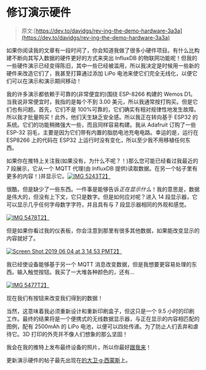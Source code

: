 # 修订演示硬件

> 原文:[https://dev.to/davidgs/rev-ing-the-demo-hardware-3a3a](https://dev.to/davidgs/rev-ing-the-demo-hardware-3a3a)

如果你阅读我的文章有一段时间了，你会知道我做了很多小硬件项目。有什么比构建不断向其写入数据的硬件更好的方式来突出 InfluxDB 的物联网功能呢！但我的一些硬件演示已经变得陈旧，其中一些已经被滥用，所以我决定是时候用一些新的硬件来改造它们了，我甚至打算通过添加 LiPo 电池来使它们完全无线化，以便它们可以在演示和演示期间移动！

我的许多演示都依赖于可靠的(非常便宜的)围绕 ESP-8266 构建的 Wemos D1。当我说非常便宜时，我指的是每个不到 3.00 美元，所以我通常按打购买。但是它们也有问题。首先，它们不是 100%可靠的，它们确实有相对规律性地发生故障。所以我才批量购买！此外，他们天生缺乏安全感。所以我正在转向基于 ESP32 的系统。它们的功能稍微强大一些，而且同样容易构建。我从 Adafruit 订购了一些 ESP-32 羽毛，主要是因为它们带有内置的脂肪电池充电电路。幸运的是，运行在 ESP8266 上的代码在 ESP32 上运行时没有变化，所以至少我不用移植任何东西。

如果你在推特上关注我(如果没有，为什么不呢？！)那么您可能已经看过我最近的 7 段展示，它从一个 MQTT 代理(由 InfluxDB 提供)读取数据。在另一个帖子里有更多的内容！)并显示它。[![IMG 5243](../Images/b6862a2e02f89ed707b24e597655a3b6.png "IMG\_5243.jpeg")T2】](https://res.cloudinary.com/practicaldev/image/fetch/s--X6xLDxc2--/c_limit%2Cf_auto%2Cfl_progressive%2Cq_auto%2Cw_880/https://davidgs.com/wp-content/uploads/2019/06/IMG_5243.jpeg)

很酷，但是缺少了一些东西。一件事是能够告诉*正在显示什么*！我的意思是，数据是伟大的，但没有上下文，它只是数字。但是如何应对呢？进入 14 段显示器，它可以显示几乎任何字母数字字符，并且具有与 7 段显示器相同的外观和感觉。

[![IMG 5478](../Images/a780d7c8ef592704ebe6573b5d43daef.png "IMG\_5478.jpeg")T2】](https://res.cloudinary.com/practicaldev/image/fetch/s--YdZ9g-Q4--/c_limit%2Cf_auto%2Cfl_progressive%2Cq_auto%2Cw_880/https://davidgs.com/wp-content/uploads/2019/06/IMG_5478.jpeg)

但是如果你看过我的仪表板，你会注意到那里有很多其他数据，如果能改变显示的内容就好了。

[![Screen Shot 2019 06 04 at 3 14 53 PM](../Images/fa2e75154e8f46d39a6c6d680ea5f8de.png "Screen Shot 2019-06-04 at 3.14.53 PM.png")T2】](https://res.cloudinary.com/practicaldev/image/fetch/s--xJGihW59--/c_limit%2Cf_auto%2Cfl_progressive%2Cq_auto%2Cw_880/https://davidgs.com/wp-content/uploads/2019/06/Screen-Shot-2019-06-04-at-3.14.53-PM.png)

我已经使设备能够基于另一个 MQTT 消息改变数据，但是我想要更容易处理的东西。输入触觉按钮。我买了一大堆各种颜色的，还有…

[![IMG 5477](../Images/ec4830dace7684e88884016f85cc5ea0.png "IMG\_5477.jpeg")T2】](https://res.cloudinary.com/practicaldev/image/fetch/s--B9XhYNGY--/c_limit%2Cf_auto%2Cfl_progressive%2Cq_auto%2Cw_880/https://davidgs.com/wp-content/uploads/2019/06/IMG_5477.jpeg)

现在我们有按钮来改变我们得到的数据！

当然，这意味着我必须重新设计和重新印刷盒子，但这只是一个 9.5 小时的印刷工作。最终的结果将是一个便携式的无线数据显示器，与正在显示的内容相匹配的图例，配有 2500mAh 的 LiPo 电池，以便可以四处传递。为了防止人们丢弃和虐待它。3D 打印的外壳并不像人们想象的那么坚固！

我会在我的推特上发布最终设备的照片，所以你最好[跟我来](https://twitter.com/intent/follow?screen_name=davidgsIoT)！

更新演示硬件的帖子最先出现在[的大卫·g·西蒙斯](https://davidgs.com)上。